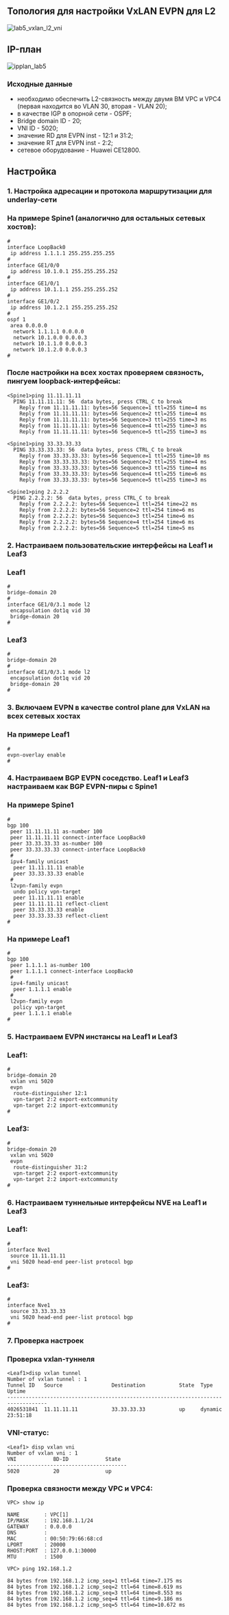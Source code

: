 ## Топология для настройки VxLAN EVPN для L2

![lab5_vxlan_l2_vni](https://github.com/user-attachments/assets/caa8cd95-3a25-4423-a8b0-1d506d3b914c)

## IP-план

![ipplan_lab5](https://github.com/user-attachments/assets/bbc30c01-93b3-4703-82ba-b9978278c284)

### Исходные данные
- необходимо обеспечить L2-связность между двумя ВМ VPC и VPC4 (первая находится во VLAN 30, вторая - VLAN 20);
- в качестве IGP в опорной сети - OSPF;
- Bridge domain ID - 20;
- VNI ID - 5020;
- значение RD для EVPN inst - 12:1 и 31:2;
- значение RT для EVPN inst - 2:2;
- сетевое оборудование - Huawei CE12800.

## Настройка

### 1. Настройка адресации и протокола маршрутизации для underlay-сети
### На примере Spine1 (аналогично для остальных сетевых хостов):
```
#
interface LoopBack0
 ip address 1.1.1.1 255.255.255.255
#
interface GE1/0/0
 ip address 10.1.0.1 255.255.255.252
#
interface GE1/0/1
 ip address 10.1.1.1 255.255.255.252
#
interface GE1/0/2
 ip address 10.1.2.1 255.255.255.252
#
ospf 1
 area 0.0.0.0
  network 1.1.1.1 0.0.0.0
  network 10.1.0.0 0.0.0.3
  network 10.1.1.0 0.0.0.3
  network 10.1.2.0 0.0.0.3
#
```
### После настройки на всех хостах проверяем связность, пингуем loopback-интерфейсы: 
```
<Spine1>ping 11.11.11.11
  PING 11.11.11.11: 56  data bytes, press CTRL_C to break
    Reply from 11.11.11.11: bytes=56 Sequence=1 ttl=255 time=4 ms
    Reply from 11.11.11.11: bytes=56 Sequence=2 ttl=255 time=4 ms
    Reply from 11.11.11.11: bytes=56 Sequence=3 ttl=255 time=3 ms
    Reply from 11.11.11.11: bytes=56 Sequence=4 ttl=255 time=3 ms
    Reply from 11.11.11.11: bytes=56 Sequence=5 ttl=255 time=3 ms
   
<Spine1>ping 33.33.33.33
  PING 33.33.33.33: 56  data bytes, press CTRL_C to break
    Reply from 33.33.33.33: bytes=56 Sequence=1 ttl=255 time=10 ms
    Reply from 33.33.33.33: bytes=56 Sequence=2 ttl=255 time=4 ms
    Reply from 33.33.33.33: bytes=56 Sequence=3 ttl=255 time=4 ms
    Reply from 33.33.33.33: bytes=56 Sequence=4 ttl=255 time=6 ms
    Reply from 33.33.33.33: bytes=56 Sequence=5 ttl=255 time=3 ms

<Spine1>ping 2.2.2.2
  PING 2.2.2.2: 56  data bytes, press CTRL_C to break
    Reply from 2.2.2.2: bytes=56 Sequence=1 ttl=254 time=22 ms
    Reply from 2.2.2.2: bytes=56 Sequence=2 ttl=254 time=6 ms
    Reply from 2.2.2.2: bytes=56 Sequence=3 ttl=254 time=6 ms
    Reply from 2.2.2.2: bytes=56 Sequence=4 ttl=254 time=6 ms
    Reply from 2.2.2.2: bytes=56 Sequence=5 ttl=254 time=5 ms
```
### 2. Настраиваем пользовательские интерфейсы на Leaf1 и Leaf3 
### Leaf1
```
#
bridge-domain 20
#
interface GE1/0/3.1 mode l2
 encapsulation dot1q vid 30
 bridge-domain 20
#
```
### Leaf3
```
#
bridge-domain 20
#
interface GE1/0/3.1 mode l2
 encapsulation dot1q vid 20
 bridge-domain 20
#
```
### 3. Включаем EVPN в качестве control plane для VxLAN на всех сетевых хостах
### На примере Leaf1
```
#
evpn-overlay enable
#
```
### 4. Настраиваем BGP EVPN соседство. Leaf1 и Leaf3 настраиваем как BGP EVPN-пиры c Spine1
### На примере Spine1
```
#
bgp 100
 peer 11.11.11.11 as-number 100
 peer 11.11.11.11 connect-interface LoopBack0
 peer 33.33.33.33 as-number 100
 peer 33.33.33.33 connect-interface LoopBack0
 #
 ipv4-family unicast
  peer 11.11.11.11 enable
  peer 33.33.33.33 enable
 #
 l2vpn-family evpn
  undo policy vpn-target
  peer 11.11.11.11 enable
  peer 11.11.11.11 reflect-client
  peer 33.33.33.33 enable
  peer 33.33.33.33 reflect-client
#
```
### На примере Leaf1

```
#
bgp 100
 peer 1.1.1.1 as-number 100
 peer 1.1.1.1 connect-interface LoopBack0
 #
 ipv4-family unicast
  peer 1.1.1.1 enable
 #
 l2vpn-family evpn
  policy vpn-target
  peer 1.1.1.1 enable
#
```
### 5. Настраиваем EVPN инстансы на Leaf1 и Leaf3
### Leaf1:
```
#
bridge-domain 20
 vxlan vni 5020
 evpn
  route-distinguisher 12:1
  vpn-target 2:2 export-extcommunity
  vpn-target 2:2 import-extcommunity
#
```
### Leaf3:
```
#
bridge-domain 20
 vxlan vni 5020
 evpn
  route-distinguisher 31:2
  vpn-target 2:2 export-extcommunity
  vpn-target 2:2 import-extcommunity
#
```
### 6. Настраиваем туннельные интерфейсы NVE на Leaf1 и Leaf3

### Leaf1:
```
#
interface Nve1
 source 11.11.11.11
 vni 5020 head-end peer-list protocol bgp
#
```
### Leaf3:
```
#
interface Nve1
 source 33.33.33.33
 vni 5020 head-end peer-list protocol bgp
#
```
### 7. Проверка настроек
### Проверка vxlan-туннеля
```
<Leaf1>disp vxlan tunnel
Number of vxlan tunnel : 1
Tunnel ID   Source                Destination           State  Type     Uptime
-----------------------------------------------------------------------------------
4026531841  11.11.11.11           33.33.33.33           up     dynamic  23:51:18
```
### VNI-статус:
```
<Leaf1> disp vxlan vni
Number of vxlan vni : 1
VNI            BD-ID            State   
---------------------------------------
5020           20               up         
```
### Проверка связности между VPC и VPC4:
```
VPC> show ip 

NAME        : VPC[1]
IP/MASK     : 192.168.1.1/24
GATEWAY     : 0.0.0.0
DNS         : 
MAC         : 00:50:79:66:68:cd
LPORT       : 20000
RHOST:PORT  : 127.0.0.1:30000
MTU         : 1500

VPC> ping 192.168.1.2

84 bytes from 192.168.1.2 icmp_seq=1 ttl=64 time=7.175 ms
84 bytes from 192.168.1.2 icmp_seq=2 ttl=64 time=8.619 ms
84 bytes from 192.168.1.2 icmp_seq=3 ttl=64 time=8.553 ms
84 bytes from 192.168.1.2 icmp_seq=4 ttl=64 time=9.186 ms
84 bytes from 192.168.1.2 icmp_seq=5 ttl=64 time=10.672 ms
```
